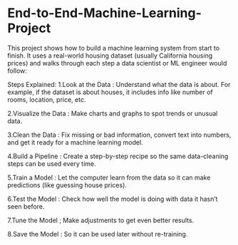# End-to-End-Machine-Learning-Project
This project shows how to build a machine learning system from start to finish. It uses a real-world housing dataset (usually California housing prices) and walks through each step a data scientist or ML engineer would follow:

Steps Explained:
1.Look at the Data : 
Understand what the data is about. For example, if the dataset is about houses, it includes info like number of rooms, location, price, etc.

2.Visualize the Data : 
Make charts and graphs to spot trends or unusual data.

3.Clean the Data :
Fix missing or bad information, convert text into numbers, and get it ready for a machine learning model.

4.Build a Pipeline :
Create a step-by-step recipe so the same data-cleaning steps can be used every time.

5.Train a Model :
Let the computer learn from the data so it can make predictions (like guessing house prices).

6.Test the Model :
Check how well the model is doing with data it hasn’t seen before.

7.Tune the Model ;
Make adjustments to get even better results.

8.Save the Model :
So it can be used later without re-training.

